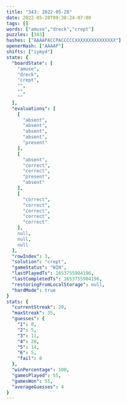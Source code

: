 ```yaml
---
title: "343: 2022-05-28"
date: 2022-05-28T09:38:24-07:00
tags: []
words: ["amuse","dreck","crept"]
puzzles: [343]
hashes: ["AAAAPACCPACCCCCXXXXXXXXXXXXXXX"]
openerHash: ["AAAAP"]
shifts: ["iymyd"]
state: {
  "boardState": [
    "amuse",
    "dreck",
    "crept",
    "",
    "",
    ""
  ],
  "evaluations": [
    [
      "absent",
      "absent",
      "absent",
      "absent",
      "present"
    ],
    [
      "absent",
      "correct",
      "correct",
      "present",
      "absent"
    ],
    [
      "correct",
      "correct",
      "correct",
      "correct",
      "correct"
    ],
    null,
    null,
    null
  ],
  "rowIndex": 3,
  "solution": "crept",
  "gameStatus": "WIN",
  "lastPlayedTs": 1653755904196,
  "lastCompletedTs": 1653755904196,
  "restoringFromLocalStorage": null,
  "hardMode": true
}
stats: {
  "currentStreak": 20,
  "maxStreak": 35,
  "guesses": {
    "1": 0,
    "2": 5,
    "3": 11,
    "4": 20,
    "5": 14,
    "6": 5,
    "fail": 0
  },
  "winPercentage": 100,
  "gamesPlayed": 55,
  "gamesWon": 55,
  "averageGuesses": 4
}
---
```


<!-- more -->
